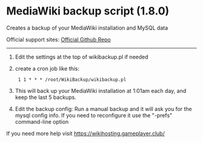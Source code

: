# MediaWiki backup script (1.8.0)
Creates a backup of your MediaWiki installation and MySQL data

Official support sites: [Official Github Repo](https://github.com/fstltna/WikiBackup)

---

1. Edit the settings at the top of wikibackup.pl if needed
2. create a cron job like this:

        1 1 * * * /root/WikiBackup/wikibackup.pl

3. This will back up your MediaWiki installation at 1:01am each day, and keep the last 5 backups.

4. Edit the backup config:
 	Run a manual backup and it will ask you for the mysql config info. If you need to reconfigure it use the "-prefs" command-line option

If you need more help visit https://wikihosting.gameplayer.club/
